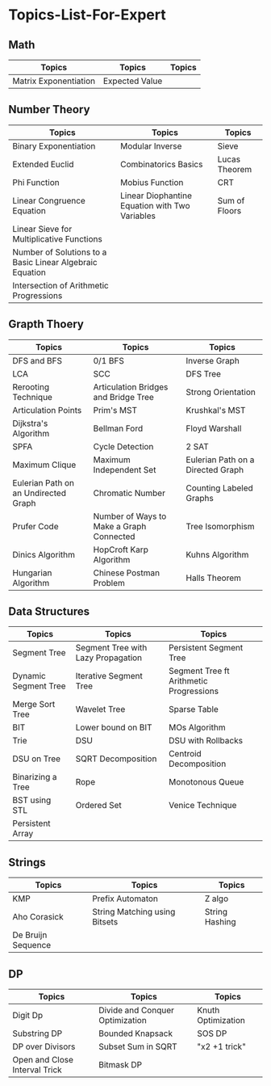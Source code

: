 # Topics-List-For-Expert

## Math
| Topics | Topics | Topics |
| ------------- | ---------- | ----------- |
| 	Matrix Exponentiation | Expected Value |

## Number Theory
| Topics | Topics | Topics |
| ------------- | ---------- | ----------- |
| 		Binary Exponentiation | 	Modular Inverse | 	Sieve |
| Extended Euclid | 	Combinatorics Basics | Lucas Theorem |
| Phi Function | Mobius Function | CRT |
| 	Linear Congruence Equation | Linear Diophantine Equation with Two Variables | Sum of Floors |
| Linear Sieve for Multiplicative Functions | 
| Number of Solutions to a Basic Linear Algebraic Equation |
| Intersection of Arithmetic Progressions | 


## Grapth Thoery
| Topics | Topics | Topics |
| ------------- | ---------- | ----------- |
| DFS and BFS | 0/1 BFS | Inverse Graph	|
| LCA | SCC | DFS Tree |
| Rerooting Technique | Articulation Bridges and Bridge Tree | Strong Orientation |
| 	Articulation Points | Prim's MST | 	Krushkal's MST | 
| 	Dijkstra's Algorithm | Bellman Ford | Floyd Warshall |
| 	SPFA | Cycle Detection | 	2 SAT |
| Maximum Clique | Maximum Independent Set | Eulerian Path on a Directed Graph |
| Eulerian Path on an Undirected Graph | Chromatic Number | 	Counting Labeled Graphs |
| Prufer Code | Number of Ways to Make a Graph Connected | 	Tree Isomorphism |
| Dinics Algorithm | HopCroft Karp Algorithm | Kuhns Algorithm |
| Hungarian Algorithm | Chinese Postman Problem | Halls Theorem | 

## Data Structures
| Topics | Topics | Topics |
| ------------- | ---------- | ----------- |
| Segment Tree | Segment Tree with Lazy Propagation | Persistent Segment Tree |
| Dynamic Segment Tree | Iterative Segment Tree | Segment Tree ft Arithmetic Progressions |
| Merge Sort Tree | Wavelet Tree | Sparse Table	|
| BIT | 	Lower bound on BIT | MOs Algorithm |
| Trie | DSU | 	DSU with Rollbacks |
| 	DSU on Tree | SQRT Decomposition | Centroid Decomposition |
| 	Binarizing a Tree | Rope | 	Monotonous Queue | 
| BST using STL | Ordered Set | Venice Technique |
| 	Persistent Array | 

## Strings
| Topics | Topics | Topics |
| ------------- | ---------- | ----------- |
| KMP | Prefix Automaton | Z algo | 
| 	Aho Corasick |	String Matching using Bitsets | String Hashing |
| 	De Bruijn Sequence | 

## DP
| Topics | Topics | Topics |
| ------------- | ---------- | ----------- |
| Digit Dp | Divide and Conquer Optimization | Knuth Optimization |
| Substring DP | Bounded Knapsack | SOS DP |
| DP over Divisors | Subset Sum in SQRT | "x2 +1 trick" |
| Open and Close Interval Trick | Bitmask DP |




